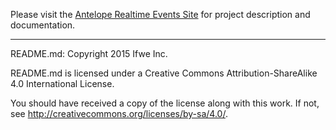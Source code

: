 Please visit the [Antelope Realtime Events Site](https://ifwe.github.io/antelope/) for project
description and documentation.


-----

README.md: Copyright 2015 Ifwe Inc.

README.md is licensed under a Creative Commons Attribution-ShareAlike 4.0
International License.

You should have received a copy of the license along with this work. If not,
see <http://creativecommons.org/licenses/by-sa/4.0/>.
